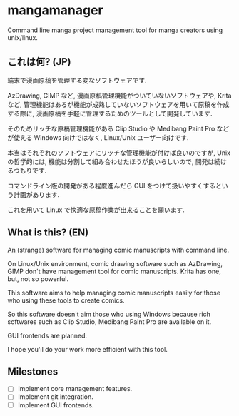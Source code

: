 # mangamanager
Command line manga project management tool for manga creators using unix/linux.

## これは何? (JP)
端末で漫画原稿を管理する変なソフトウェアです.

AzDrawing, GIMP など, 漫画原稿管理機能がついていないソフトウェアや, Krita など, 管理機能はあるが機能が成熟していないソフトウェアを用いて原稿を作成する際に, 漫画原稿を手軽に管理するためのツールとして開発しています.

そのためリッチな原稿管理機能がある Clip Studio や Medibang Paint Pro などが使える Windows 向けではなく, Linux/Unix ユーザー向けです.

本当はそれぞれのソフトウェアにリッチな管理機能が付けば良いのですが, Unix の哲学的には, 機能は分割して組み合わせたほうが良いらしいので, 開発は続けるつもりです.

コマンドライン版の開発がある程度進んだら GUI をつけて扱いやすくするという計画があります.

これを用いて Linux で快適な原稿作業が出来ることを願います.

## What is this? (EN)
An (strange) software for managing comic manuscripts with command line.

On Linux/Unix environment, comic drawing software such as AzDrawing, GIMP don't have management tool for comic manuscripts. Krita has one, but, not so powerful.

This software aims to help managing comic manuscripts easily for those who using these tools to create comics.

So this software doesn't aim those who using Windows because rich softwares such as Clip Studio, Medibang Paint Pro are available on it.

GUI frontends are planned.

I hope you'll do your work more efficient with this tool.

## Milestones
- [ ] Implement core management features.
- [ ] Implement git integration.
- [ ] Implement GUI frontends.
